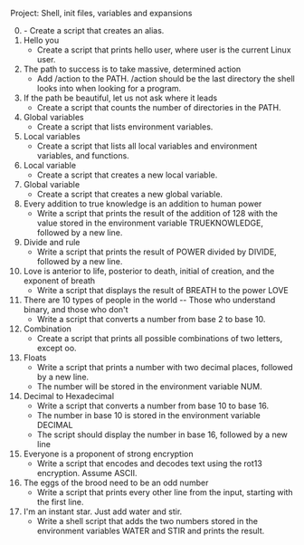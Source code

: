 Project: Shell, init files, variables and expansions

0. <o> 
	- Create a script that creates an alias.
1. Hello you 
	- Create a script that prints hello user, where user is the current Linux user.
2. The path to success is to take massive, determined action 
	- Add /action to the PATH. /action should be the last directory the shell looks into when looking for a program.
3. If the path be beautiful, let us not ask where it leads 
	- Create a script that counts the number of directories in the PATH.
4. Global variables 
	- Create a script that lists environment variables.
5. Local variables 
	- Create a script that lists all local variables and environment variables, and functions.
6. Local variable 
	- Create a script that creates a new local variable.
7. Global variable 
	- Create a script that creates a new global variable.
8. Every addition to true knowledge is an addition to human power 
	- Write a script that prints the result of the addition of 128 with the value stored in the environment variable TRUEKNOWLEDGE, followed by a new line.
9. Divide and rule 
	- Write a script that prints the result of POWER divided by DIVIDE, followed by a new line.
10. Love is anterior to life, posterior to death, initial of creation, and the exponent of breath 
	- Write a script that displays the result of BREATH to the power LOVE
11. There are 10 types of people in the world -- Those who understand binary, and those who don't 
	- Write a script that converts a number from base 2 to base 10.
12. Combination 
	- Create a script that prints all possible combinations of two letters, except oo.
13. Floats 
	- Write a script that prints a number with two decimal places, followed by a new line.
	- The number will be stored in the environment variable NUM.
14. Decimal to Hexadecimal 
	- Write a script that converts a number from base 10 to base 16.
	- The number in base 10 is stored in the environment variable DECIMAL
	- The script should display the number in base 16, followed by a new line
15. Everyone is a proponent of strong encryption
	- Write a script that encodes and decodes text using the rot13 encryption. Assume ASCII.
16. The eggs of the brood need to be an odd number 
	- Write a script that prints every other line from the input, starting with the first line.
17. I'm an instant star. Just add water and stir. 
	- Write a shell script that adds the two numbers stored in the environment variables WATER and STIR and prints the result.
